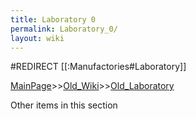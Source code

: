 ```yaml
---
title: Laboratory 0
permalink: Laboratory_0/
layout: wiki
---
```

#REDIRECT [[:Manufactories#Laboratory]]

[MainPage](/keeperrl_wiki/ "wikilink")>>[Old_Wiki](/keeperrl_wiki/Old_Wiki "wikilink")>>[Old_Laboratory](/keeperrl_wiki/Old_Laboratory "wikilink")

Other items in this section
